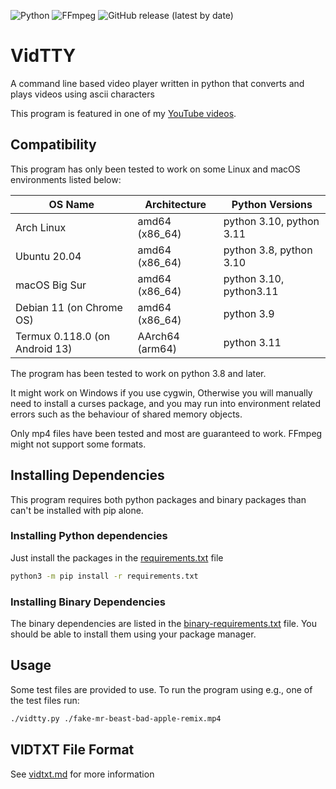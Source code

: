 ![Python](https://img.shields.io/badge/-Python-14354C?style=for-the-badge&logo=python&logoColor=FFD43B)
![FFmpeg](https://img.shields.io/badge/-FFmpeg-4d853a?style=for-the-badge&logo=ffmpeg)
![GitHub release (latest by date)](https://img.shields.io/github/v/release/Revnoplex/vidtty?style=for-the-badge&logo=github)
# VidTTY
A command line based video player written in python that converts and plays videos using ascii characters

This program is featured in one of my [YouTube videos](https://www.youtube.com/watch?v=OSnveMc77ss).

## Compatibility
This program has only been tested to work on some Linux and macOS environments listed below:

| OS Name                        | Architecture    | Python Versions          |
|--------------------------------|-----------------|--------------------------|
| Arch Linux                     | amd64 (x86_64)  | python 3.10, python 3.11 |
| Ubuntu 20.04                   | amd64 (x86_64)  | python 3.8, python 3.10  |
| macOS Big Sur                  | amd64 (x86_64)  | python 3.10, python3.11  |
| Debian 11 (on Chrome OS)       | amd64 (x86_64)  | python 3.9               |
| Termux 0.118.0 (on Android 13) | AArch64 (arm64) | python 3.11              |


The program has been tested to work on python 3.8 and later.

It might work on Windows if you use cygwin, Otherwise you will manually need to install a curses package, and you may run into environment related errors such as the behaviour of shared memory objects.

Only mp4 files have been tested and most are guaranteed to work. FFmpeg might not support some formats.


## Installing Dependencies
This program requires both python packages and binary packages than can't be installed with pip alone.

### Installing Python dependencies
Just install the packages in the [requirements.txt](./requirements.txt) file
```sh
python3 -m pip install -r requirements.txt
```

### Installing Binary Dependencies
The binary dependencies are listed in the [binary-requirements.txt](./binary-requirements.txt) file. You should be able to install them using your package manager.

## Usage
Some test files are provided to use. To run the program using e.g., one of the test files run:
```sh
./vidtty.py ./fake-mr-beast-bad-apple-remix.mp4
```

## VIDTXT File Format
See [vidtxt.md](vidtxt.md) for more information

